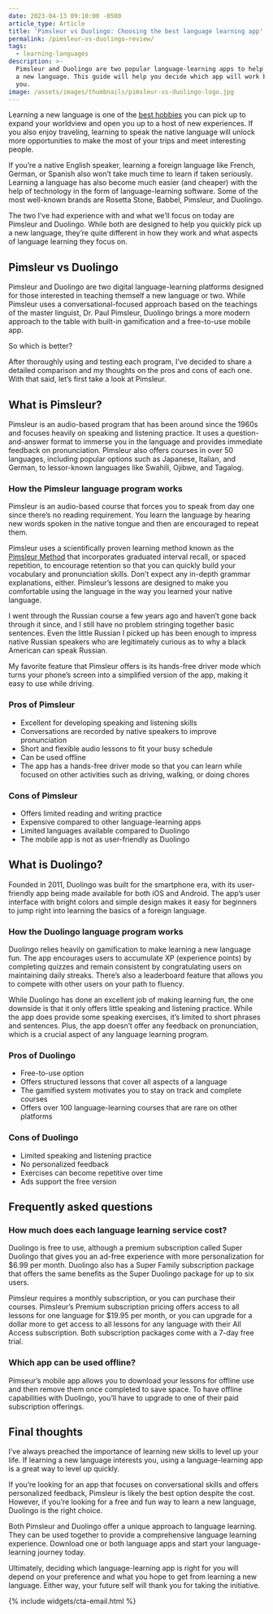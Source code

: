 ```yaml
---
date: 2023-04-13 09:10:00 -0500
article_type: Article
title: 'Pimsleur vs Duolingo: Choosing the best language learning app'
permalink: /pimsleur-vs-duolingo-review/
tags:
  - learning-languages
description: >-
  Pimsleur and Duolingo are two popular language-learning apps to help you learn
  a new language. This guide will help you decide which app will work best for
  you.
image: /assets/images/thumbnails/pimsleur-vs-duolingo-logo.jpg
---
```

Learning a new language is one of the [best hobbies](https://edlatimore.com/best-manly-hobbies/) you can pick up to expand your worldview and open you up to a host of new experiences. If you also enjoy traveling, learning to speak the native language will unlock more opportunities to make the most of your trips and meet interesting people.

If you’re a native English speaker, learning a foreign language like French, German, or Spanish also won’t take much time to learn if taken seriously. Learning a language has also become much easier (and cheaper) with the help of technology in the form of language-learning software. Some of the most well-known brands are Rosetta Stone, Babbel, Pimsleur, and Duolingo.

The two I’ve had experience with and what we’ll focus on today are Pimsleur and Duolingo. While both are designed to help you quickly pick up a new language, they’re quite different in how they work and what aspects of language learning they focus on.

## Pimsleur vs Duolingo

Pimsleur and Duolingo are two digital language-learning platforms designed for those interested in teaching themself a new language or two. While Pimsleur uses a conversational-focused approach based on the teachings of the master linguist, Dr. Paul Pimsleur, Duolingo brings a more modern approach to the table with built-in gamification and a free-to-use mobile app.

So which is better?

After thoroughly using and testing each program, I’ve decided to share a detailed comparison and my thoughts on the pros and cons of each one. With that said, let’s first take a look at Pimsleur.

## What is Pimsleur?

Pimsleur is an audio-based program that has been around since the 1960s and focuses heavily on speaking and listening practice. It uses a question-and-answer format to immerse you in the language and provides immediate feedback on pronunciation. Pimsleur also offers courses in over 50 languages, including popular options such as Japanese, Italian, and German, to lessor-known languages like Swahili, Ojibwe, and Tagalog.

### How the Pimsleur language program works

Pimsleur is an audio-based course that forces you to speak from day one since there’s no reading requirement. You learn the language by hearing new words spoken in the native tongue and then are encouraged to repeat them.

Pimsleur uses a scientifically proven learning method known as the [Pimsleur Method](https://www.pimsleur.com/the-pimsleur-method) that incorporates graduated interval recall, or spaced repetition, to encourage retention so that you can quickly build your vocabulary and pronunciation skills. Don’t expect any in-depth grammar explanations, either. Pimsleur’s lessons are designed to make you comfortable using the language in the way you learned your native language.

I went through the Russian course a few years ago and haven’t gone back through it since, and I still have no problem stringing together basic sentences. Even the little Russian I picked up has been enough to impress native Russian speakers who are legitimately curious as to why a black American can speak Russian.

My favorite feature that Pimsleur offers is its hands-free driver mode which turns your phone’s screen into a simplified version of the app, making it easy to use while driving.

### Pros of Pimsleur

* Excellent for developing speaking and listening skills
* Conversations are recorded by native speakers to improve pronunciation
* Short and flexible audio lessons to fit your busy schedule
* Can be used offline
* The app has a hands-free driver mode so that you can learn while focused on other activities such as driving, walking, or doing chores

### Cons of Pimsleur

* Offers limited reading and writing practice
* Expensive compared to other language-learning apps
* Limited languages available compared to Duolingo
* The mobile app is not as user-friendly as Duolingo

## What is Duolingo?

Founded in 2011, Duolingo was built for the smartphone era, with its user-friendly app being made available for both iOS and Android. The app’s user interface with bright colors and simple design makes it easy for beginners to jump right into learning the basics of a foreign language.

### How the Duolingo language program works

Duolingo relies heavily on gamification to make learning a new language fun. The app encourages users to accumulate XP (experience points) by completing quizzes and remain consistent by congratulating users on maintaining daily streaks. There’s also a leaderboard feature that allows you to compete with other users on your path to fluency.

While Duolingo has done an excellent job of making learning fun, the one downside is that it only offers little speaking and listening practice. While the app does provide some speaking exercises, it’s limited to short phrases and sentences. Plus, the app doesn’t offer any feedback on pronunciation, which is a crucial aspect of any language learning program.

### Pros of Duolingo

* Free-to-use option
* Offers structured lessons that cover all aspects of a language
* The gamified system motivates you to stay on track and complete courses
* Offers over 100 language-learning courses that are rare on other platforms

### Cons of Duolingo

* Limited speaking and listening practice
* No personalized feedback
* Exercises can become repetitive over time
* Ads support the free version

## Frequently asked questions

### How much does each language learning service cost?

Duolingo is free to use, although a premium subscription called Super Duolingo that gives you an ad-free experience with more personalization for $6.99 per month. Duolingo also has a Super Family subscription package that offers the same benefits as the Super Duolingo package for up to six users.

Pimsleur requires a monthly subscription, or you can purchase their courses. Pimsleur’s Premium subscription pricing offers access to all lessons for one language for $19.95 per month, or you can upgrade for a dollar more to get access to all lessons for any language with their All Access subscription. Both subscription packages come with a 7-day free trial.

### Which app can be used offline?

Pimseur’s mobile app allows you to download your lessons for offline use and then remove them once completed to save space. To have offline capabilities with Duolingo, you’ll have to upgrade to one of their paid subscription offerings.

## Final thoughts

I’ve always preached the importance of learning new skills to level up your life. If learning a new language interests you, using a language-learning app is a great way to level up quickly.

If you’re looking for an app that focuses on conversational skills and offers personalized feedback, Pimsleur is likely the best option despite the cost. However, if you’re looking for a free and fun way to learn a new language, Duolingo is the right choice.

Both Pimsleur and Duolingo offer a unique approach to language learning. They can be used together to provide a comprehensive language learning experience. Download one or both language apps and start your language-learning journey today.

Ultimately, deciding which language-learning app is right for you will depend on your preference and what you hope to get from learning a new language. Either way, your future self will thank you for taking the initiative.

{% include widgets/cta-email.html %}